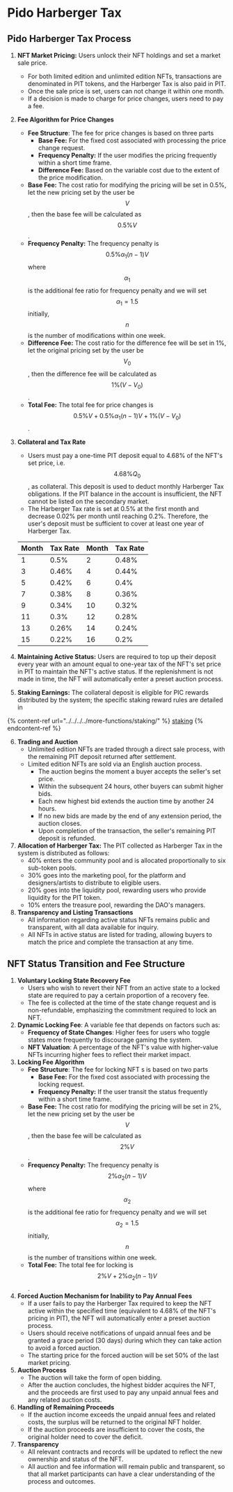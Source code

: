 # Pido Harberger Tax

## Pido Harberger Tax Process

1. **NFT Market Pricing:** Users unlock their NFT holdings and set a market sale price.
   * For both limited edition and unlimited edition NFTs, transactions are denominated in PIT tokens, and the Harberger Tax is also paid in PIT.&#x20;
   * Once the sale price is set, users can not change it within one month.
   * If a decision is made to charge for price changes, users need to pay a fee.
2. **Fee Algorithm for Price Changes**
   * **Fee Structure**: The fee for price changes is based on three parts
     * **Base Fee:** For the fixed cost associated with processing the price change request.
     * **Frequency Penalty:** If the user modifies the pricing frequently within a short time frame.
     * **Difference Fee:** Based on the variable cost due to the extent of the price modification.
   * **Base Fee:** The cost ratio for modifying the pricing will be set in 0.5%, let the new pricing set by the user be $$V$$, then the base fee will be calculated as $$0.5\%V$$.
   * **Frequency Penalty:** The frequency penalty is $$0.5\%\alpha_1(n-1)V$$where $$\alpha_1$$ is the additional fee ratio for frequency penalty and we will set $$\alpha_1=1.5$$ initially, $$n$$ is the number of modifications within one week.
   * **Difference Fee:** The cost ratio for the difference fee will be set in 1%, let the original pricing set by the user be $$V_0$$, then the difference fee will be calculated as $$1\%(V-V_0)$$.
   * **Total Fee:** The total fee for price changes is  $$0.5\%V+0.5\%\alpha_1(n-1)V+1\%(V-V_0)$$.
3.  **Collateral and Tax Rate**

    * Users must pay a one-time PIT deposit equal to 4.68% of the NFT's set price, i.e. $$4.68\%Q_0$$, as collateral. This deposit is used to deduct monthly Harberger Tax obligations. If the PIT balance in the account is insufficient, the NFT cannot be listed on the secondary market.
    * The Harberger Tax rate is set at 0.5% at the first month and decrease 0.02% per month until reaching 0.2%. Therefore, the user's deposit must be sufficient to cover at least one year of Harberger Tax.

    | Month | Tax Rate | Month | Tax Rate |
    | ----- | -------- | ----- | -------- |
    | 1     | 0.5%     | 2     | 0.48%    |
    | 3     | 0.46%    | 4     | 0.44%    |
    | 5     | 0.42%    | 6     | 0.4%     |
    | 7     | 0.38%    | 8     | 0.36%    |
    | 9     | 0.34%    | 10    | 0.32%    |
    | 11    | 0.3%     | 12    | 0.28%    |
    | 13    | 0.26%    | 14    | 0.24%    |
    | 15    | 0.22%    | 16    | 0.2%     |
4. **Maintaining Active Status:** Users are required to top up their deposit every year with an amount equal to one-year tax of the NFT's set price in PIT to maintain the NFT's active status. If the replenishment is not made in time, the NFT will automatically enter a preset auction process.
5. **Staking Earnings:** The collateral deposit is eligible for PIC rewards distributed by the system; the specific staking reward rules are detailed in

{% content-ref url="../../../../more-functions/staking/" %}
[staking](../../../../more-functions/staking/)
{% endcontent-ref %}

6. **Trading and Auction**
   * Unlimited edition NFTs are traded through a direct sale process, with the remaining PIT deposit returned after settlement.
   * Limited edition NFTs are sold via an English auction process.
     * The auction begins the moment a buyer accepts the seller's set price.&#x20;
     * Within the subsequent 24 hours, other buyers can submit higher bids.&#x20;
     * Each new highest bid extends the auction time by another 24 hours.&#x20;
     * If no new bids are made by the end of any extension period, the auction closes.
     * Upon completion of the transaction, the seller's remaining PIT deposit is refunded.
7. **Allocation of Harberger Tax:** The PIT collected as Harberger Tax in the system is distributed as follows:
   * 40% enters the community pool and is allocated proportionally to six sub-token pools.
   * 30% goes into the marketing pool, for the platform and designers/artists to distribute to eligible users.
   * 20% goes into the liquidity pool, rewarding users who provide liquidity for the PIT token.
   * 10% enters the treasure pool, rewarding the DAO's managers.
8. **Transparency and Listing Transactions**
   * All information regarding active status NFTs remains public and transparent, with all data available for inquiry.
   * All NFTs in active status are listed for trading, allowing buyers to match the price and complete the transaction at any time.

## NFT Status Transition and Fee Structure

1. **Voluntary Locking State Recovery Fee**
   * Users who wish to revert their NFT from an active state to a locked state are required to pay a certain proportion of a recovery fee.
   * The fee is collected at the time of the state change request and is non-refundable, emphasizing the commitment required to lock an NFT.
2. **Dynamic Locking Fee**: A variable fee that depends on factors such as:
   * **Frequency of State Changes**: Higher fees for users who toggle states more frequently to discourage gaming the system.
   * **NFT Valuation**: A percentage of the NFT's value with higher-value NFTs incurring higher fees to reflect their market impact.
3. **Locking Fee Algorithm**
   * **Fee Structure**: The fee for locking NFT s is based on two parts
     * **Base Fee:** For the fixed cost associated with processing the locking request.
     * **Frequency Penalty:** If the user transit the status frequently within a short time frame.
   * **Base Fee:** The cost ratio for modifying the pricing will be set in 2%, let the new pricing set by the user be $$V$$, then the base fee will be calculated as $$2\%V$$.
   * **Frequency Penalty:** The frequency penalty is $$2\%\alpha_2(n-1)V$$where $$\alpha_2$$ is the additional fee ratio for frequency penalty and we will set $$\alpha_2=1.5$$ initially, $$n$$ is the number of transitions within one week.
   * **Total Fee:** The total fee for locking is $$2\%V+2\%\alpha_2(n-1)V$$.
4. **Forced Auction Mechanism for Inability to Pay Annual Fees**
   * If a user fails to pay the Harberger Tax required to keep the NFT active within the specified time (equivalent to 4.68% of the NFT's pricing in PIT), the NFT will automatically enter a preset auction process.
   * Users should receive notifications of unpaid annual fees and be granted a grace period (30 days) during which they can take action to avoid a forced auction.
   * The starting price for the forced auction will be set 50% of the last market pricing.
5. **Auction Process**
   * The auction will take the form of open bidding.&#x20;
   * After the auction concludes, the highest bidder acquires the NFT, and the proceeds are first used to pay any unpaid annual fees and any related auction costs.
6. **Handling of Remaining Proceeds**
   * If the auction income exceeds the unpaid annual fees and related costs, the surplus will be returned to the original NFT holder.
   * If the auction proceeds are insufficient to cover the costs, the original holder need to cover the deficit.
7. **Transparency**
   * All relevant contracts and records will be updated to reflect the new ownership and status of the NFT.
   * All auction and fee information will remain public and transparent, so that all market participants can have a clear understanding of the process and outcomes.
